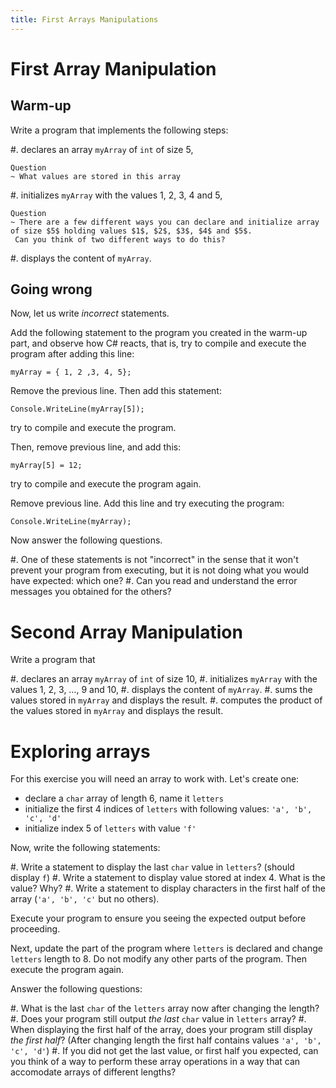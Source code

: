 ```yaml
---
title: First Arrays Manipulations
---
```


# First Array Manipulation


## Warm-up

Write a program that implements the following steps:

#. declares an array `myArray` of `int` of size $5$,
    
    Question
    ~ What values are stored in this array

#. initializes `myArray` with the values $1$, $2$, $3$, $4$ and $5$,

    Question
    ~ There are a few different ways you can declare and initialize array of size $5$ holding values $1$, $2$, $3$, $4$ and $5$.
     Can you think of two different ways to do this?

#. displays the content of `myArray`.

       
## Going wrong

Now, let us write *incorrect* statements.

Add the following statement to the program you created in the warm-up part, and observe how C# reacts, that is, try to compile and execute the program after adding this line:

```
myArray = { 1, 2 ,3, 4, 5};
```

Remove the previous line. Then add this statement:

```
Console.WriteLine(myArray[5]);
```

try to compile and execute the program.

Then, remove previous line, and add this:

```
myArray[5] = 12;
```

try to compile and execute the program again.

Remove previous line. Add this line and try executing the program:

```
Console.WriteLine(myArray);
```

Now answer the following questions.

#. One of these statements is not "incorrect" in the sense that it won't prevent your program from executing, but it is not doing what you would have expected: which one?
#. Can you read and understand the error messages you obtained for the others?

# Second Array Manipulation

Write a program that

#. declares an array `myArray` of `int` of size $10$,
#. initializes `myArray` with the values $1$, $2$, $3$, …, $9$ and $10$,
#. displays the content of `myArray`.
#. sums the values stored in `myArray` and displays the result.
#. computes the product of the values stored in `myArray` and displays the result.


# Exploring arrays

For this exercise you will need an array to work with. Let's create one:

- declare a `char` array of length $6$, name it `letters`
- initialize the first 4 indices of `letters` with following values: `'a', 'b', 'c', 'd'` 
- initialize index 5 of `letters` with value `'f'`

Now, write the following statements:

#. Write a statement to display the last `char` value in `letters`? (should display `f`)
#. Write a statement to display value stored at index 4. What is the value? Why?
#. Write a statement to display characters in the first half of the array (`'a', 'b', 'c'` but no others).

Execute your program to ensure you seeing the expected output before proceeding.

Next, update the part of the program where `letters` is declared and change `letters` length to $8$. Do not modify any other parts of the program. Then execute the program again.

Answer the following questions:

#. What is the last `char` of the `letters` array now after changing the length? 
#. Does your program still output _the last_ `char` value in `letters` array?
#. When displaying the first half of the array, does your program still display _the first half_? (After changing length the first half contains values `'a', 'b', 'c', 'd'`) 
#. If you did not get the last value, or first half you expected, can you think of a way to perform these array operations in a way that can accomodate arrays of different lengths? 
